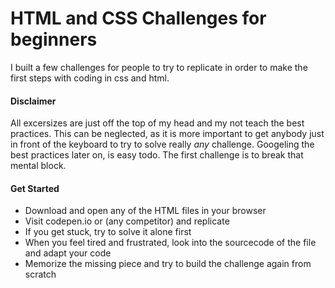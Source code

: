 # HTML and CSS Challenges for beginners

I built a few challenges for people to try to replicate in order to make the first steps with coding in css and html.

#### Disclaimer

All excersizes are just off the top of my head and my not teach the best practices. This can be neglected, as it is more important to get anybody just in front of the keyboard to try to solve really _any_ challenge. Googeling the best practices later on, is easy todo. The first challenge is to break that mental block.

#### Get Started

- Download and open any of the HTML files in your browser
- Visit codepen.io or (any competitor) and replicate
- If you get stuck, try to solve it alone first
- When you feel tired and frustrated, look into the sourcecode of the file and adapt your code
- Memorize the missing piece and try to build the challenge again from scratch
